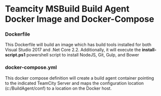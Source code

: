 # Teamcity MSBuild Build Agent Docker Image and Docker-Compose

### Dockerfile
This Dockerfile will build an image which has build tools installed for both Visual Studio 2017 and .Net Core 2.2.  Additionally, it will execute the **install-script.ps1** powershell script to install NodeJS, Git, Gulp, and Bower

### docker-compose.yml

This docker compose definition will create a build agent container pointing to the indicated TeamCity Server and maps the configuration location (c:/BuildAgent/conf) to a location on the Docker host.


